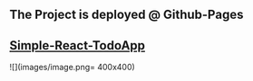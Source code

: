 ## The Project is deployed @ Github-Pages

## [Simple-React-TodoApp](https://piyush-mahapatra-au6.github.io/simpleTodoReact/)

![](images/image.png= 400x400)

